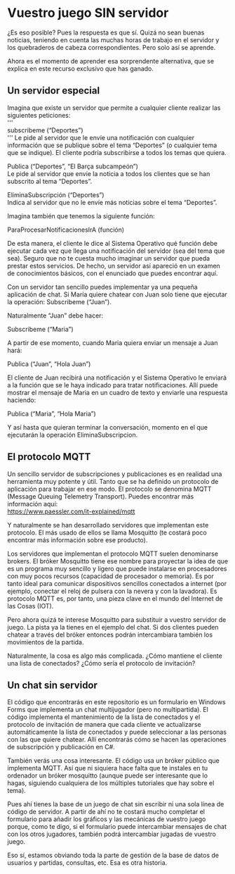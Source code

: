 # Vuestro juego SIN servidor
¿Es eso posible? Pues la respuesta es que sí. Quizá no sean buenas noticias, teniendo en cuenta las muchas horas de trabajo en el servidor y los quebraderos de cabeza correspondientes. Pero solo así se aprende.     
        
Ahora es el momento de aprender esa sorprendente alternativa, que se explica en este recurso exclusivo que has ganado.     
      
## Un servidor especial
Imagina que existe un servidor que permite a cualquier cliente realizar las siguientes peticiones:         
'''           
subscribeme (“Deportes”)    
'''
Le pide al servidor que le envíe una notificación con cualquier información que se publique sobre el tema “Deportes” (o cualquier tema que se indique). El cliente podría subscribirse a todos los temas que quiera.           
               
Publica (“Deportes”, “El Barça subcampeón”)            
Le pide al servidor que envíe la noticia a todos los clientes que se han subscrito al tema “Deportes”.            

EliminaSubscripción (“Deportes”)        
Indica al servidor que no le envíe más noticias sobre el tema “Deportes”.         
      
Imagina también que tenemos la siguiente función:     
           
ParaProcesarNotificacionesIrA (función)      
             
De esta manera, el cliente le dice al Sistema Operativo qué función debe ejecutar cada vez que llega una notificación del servidor (sea del tema que sea).
Seguro que no te cuesta mucho imaginar un servidor que pueda prestar estos servicios. De hecho, un servidor así apareció en un examen de conocimientos básicos, con el enunciado que puedes encontrar aquí.     
         
Con un servidor tan sencillo puedes implementar ya una pequeña aplicación de chat. Si María quiere chatear con Juan solo tiene que ejecutar la operación:
Subscribeme (“Juan”).      
     
     
Naturalmente “Juan” debe hacer:      

Subscribeme (“Maria”)     
    
A partir de ese momento, cuando Maria quiera enviar un mensaje a Juan hará:     
      
Publica (“Juan”, “Hola Juan”)      
      
El cliente de Juan recibirá una notificación y el Sistema Operativo le enviará a la función que se le haya indicado para tratar notificaciones. Allí puede mostrar el mensaje de Maria en un cuadro de texto y enviarle una respuesta haciendo:     
      
Publica (“Maria”, “Hola Maria”)      
      
Y así hasta que quieran terminar la conversación, momento en el que ejecutarán la operación EliminaSubscripcion.      
      
## El protocolo MQTT
Un sencillo servidor de subscripciones y publicaciones es en realidad una herramienta muy potente y útil. Tanto que se ha definido un protocolo de aplicación para trabajar en ese modo. El protocolo se denomina MQTT (Message Queuing Telemetry Transport). Puedes encontrar más información aquí:    
https://www.paessler.com/it-explained/mqtt     

Y naturalmente se han desarrollado servidores que implementan este protocolo. El más usado de ellos se llama Mosquitto (te costará poco encontrar más información sobre ese producto).      
    
Los servidores que implementan el protocolo MQTT suelen denominarse brokers. El bróker Mosquitto tiene ese nombre para proyectar la idea de que es un programa muy sencillo y ligero que puede instalarse en procesadores con muy pocos recursos (capacidad de procesador o memoria). Es por tanto ideal para comunicar dispositivos sencillos conectados a internet (por ejemplo, conectar el reloj de pulsera con la nevera y con la lavadora). Es protocolo MQTT es, por tanto, una pieza clave en el mundo del Internet de las Cosas (IOT).     
            
Pero ahora quizá te interese Mosquitto para substituir a vuestro servidor de juego. La pista ya la tienes en el ejemplo del chat. Si dos clientes pueden chatear a través del bróker entonces podrán intercambiara también los movimientos de la partida.     
           
Naturalmente, la cosa es algo más complicada. ¿Cómo mantiene el cliente una lista de conectados? ¿Cómo sería el protocolo de invitación?     
     
## Un chat sin servidor
El código que encontrarás en este repositorio es un formulario en Windows Forms que implementa un chat multijugador (pero no multipartida). El código implementa el mantenimiento de la lista de conectados y el protocolo de invitación de manera que cada cliente ve actualizarse automáticamente la lista de conectados y puede seleccionar a las personas con las que quiere chatear. Allí encontrarás cómo se hacen las operaciones de subscripción y publicación en C#.     
      
También verás una cosa interesante. El código usa un bróker público que implementa MQTT. Así que ni siquiera hace falta que te instales en tu ordenador un bróker mosquitto (aunque puede ser interesante que lo hagas, siguiendo cualquiera de los múltiples tutoriales que hay sobre el tema).      
     
Pues ahí tienes la base de un juego de chat sin escribir ni una sola línea de código de servidor. A partir de ahí no te costará mucho completar el formulario para añadir los gráficos y las mecánicas de vuestro juego porque, como te digo, si el formulario puede intercambiar mensajes de chat con los otros jugadores, también podrá intercambiar jugadas de vuestro juego.     
     
Eso sí, estamos obviando toda la parte de gestión de la base de datos de usuarios y partidas, consultas, etc. Esa es otra historia.      

 

